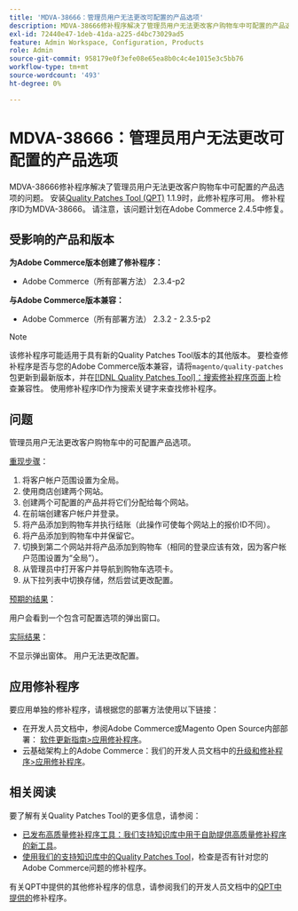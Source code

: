 ```yaml
---
title: 'MDVA-38666：管理员用户无法更改可配置的产品选项'
description: MDVA-38666修补程序解决了管理员用户无法更改客户购物车中可配置的产品选项的问题。 安装[Quality Patches Tool (QPT)](/help/announcements/adobe-commerce-announcements/magento-quality-patches-released-new-tool-to-self-serve-quality-patches.md) 1.1.9后，即可使用此修补程序。 修补程序ID为MDVA-38666。 请注意，该问题计划在Adobe Commerce 2.4.5中修复。
exl-id: 72440e47-1deb-41da-a225-d4bc73029ad5
feature: Admin Workspace, Configuration, Products
role: Admin
source-git-commit: 958179e0f3efe08e65ea8b0c4c4e1015e3c5bb76
workflow-type: tm+mt
source-wordcount: '493'
ht-degree: 0%

---
```


# MDVA-38666：管理员用户无法更改可配置的产品选项

MDVA-38666修补程序解决了管理员用户无法更改客户购物车中可配置的产品选项的问题。 安装[Quality Patches Tool (QPT)](/help/announcements/adobe-commerce-announcements/magento-quality-patches-released-new-tool-to-self-serve-quality-patches.md) 1.1.9时，此修补程序可用。 修补程序ID为MDVA-38666。 请注意，该问题计划在Adobe Commerce 2.4.5中修复。

## 受影响的产品和版本

**为Adobe Commerce版本创建了修补程序：**

* Adobe Commerce（所有部署方法） 2.3.4-p2

**与Adobe Commerce版本兼容：**

* Adobe Commerce（所有部署方法） 2.3.2 - 2.3.5-p2

>[!NOTE]
>
>该修补程序可能适用于具有新的Quality Patches Tool版本的其他版本。 要检查修补程序是否与您的Adobe Commerce版本兼容，请将`magento/quality-patches`包更新到最新版本，并在[[!DNL Quality Patches Tool]：搜索修补程序页面](https://devdocs.magento.com/quality-patches/tool.html#patch-grid)上检查兼容性。 使用修补程序ID作为搜索关键字来查找修补程序。

## 问题

管理员用户无法更改客户购物车中的可配置产品选项。

<u>重现步骤</u>：

1. 将客户帐户范围设置为全局。
1. 使用商店创建两个网站。
1. 创建两个可配置的产品并将它们分配给每个网站。
1. 在前端创建客户帐户并登录。
1. 将产品添加到购物车并执行结账（此操作可使每个网站上的报价ID不同）。
1. 将产品添加到购物车中并保留它。
1. 切换到第二个网站并将产品添加到购物车（相同的登录应该有效，因为客户帐户范围设置为“全局”）。
1. 从管理员中打开客户并导航到购物车选项卡。
1. 从下拉列表中切换存储，然后尝试更改配置。

<u>预期的结果</u>：

用户会看到一个包含可配置选项的弹出窗口。

<u>实际结果</u>：

不显示弹出窗体。 用户无法更改配置。

## 应用修补程序

要应用单独的修补程序，请根据您的部署方法使用以下链接：

* 在开发人员文档中，参阅Adobe Commerce或Magento Open Source内部部署： [软件更新指南>应用修补程序](https://devdocs.magento.com/guides/v2.4/comp-mgr/patching/mqp.html)。
* 云基础架构上的Adobe Commerce：我们的开发人员文档中的[升级和修补程序>应用修补程序](https://devdocs.magento.com/cloud/project/project-patch.html)。

## 相关阅读

要了解有关Quality Patches Tool的更多信息，请参阅：

* [已发布高质量修补程序工具：我们支持知识库中用于自助提供高质量修补程序的新工具](/help/announcements/adobe-commerce-announcements/magento-quality-patches-released-new-tool-to-self-serve-quality-patches.md)。
* [使用我们的支持知识库中的Quality Patches Tool](/help/support-tools/patches-available-in-qpt-tool/check-patch-for-magento-issue-with-magento-quality-patches.md)，检查是否有针对您的Adobe Commerce问题的修补程序。

有关QPT中提供的其他修补程序的信息，请参阅我们的开发人员文档中的[QPT中提供的](https://devdocs.magento.com/quality-patches/tool.html#patch-grid)修补程序。
